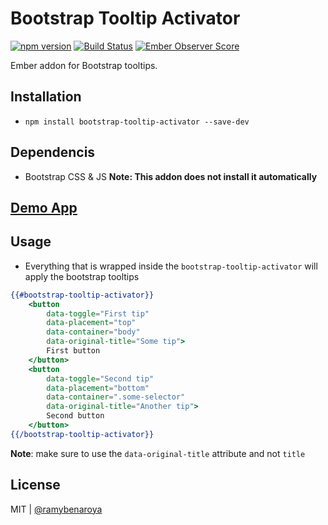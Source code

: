 # Bootstrap Tooltip Activator
[![npm version](https://badge.fury.io/js/bootstrap-tooltip-activator.svg)](http://badge.fury.io/js/bootstrap-tooltip-activator)
[![Build Status](https://travis-ci.org/ramybenaroya/bootstrap-tooltip-activator.svg)](https://travis-ci.org/ramybenaroya/bootstrap-tooltip-activator) 
[![Ember Observer Score](http://emberobserver.com/badges/bootstrap-tooltip-activator.svg)](http://emberobserver.com/addons/bootstrap-tooltip-activator) 

Ember addon for Bootstrap tooltips.

## Installation

* `npm install bootstrap-tooltip-activator --save-dev`

## Dependencis
* Bootstrap CSS & JS
**Note: This addon does not install it automatically**

## [Demo App](http://ramybenaroya.github.io/bootstrap-tooltip-activator/)

## Usage
* Everything that is wrapped inside the `bootstrap-tooltip-activator` will apply the bootstrap tooltips
```handlebars
{{#bootstrap-tooltip-activator}}
	<button
		data-toggle="First tip"
		data-placement="top"
		data-container="body"
		data-original-title="Some tip">
		First button
	</button>
	<button
		data-toggle="Second tip"
		data-placement="bottom"
		data-container=".some-selector"
		data-original-title="Another tip">
		Second button
	</button>
{{/bootstrap-tooltip-activator}}
```
**Note**: make sure to use the `data-original-title` attribute and not `title`  

## License
MIT | [@ramybenaroya](https://twitter.com/ramybenaroya)